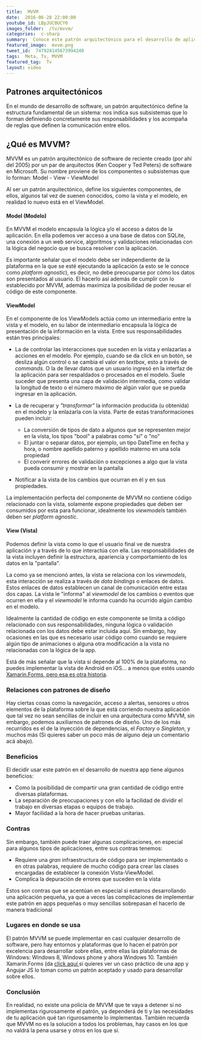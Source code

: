 ```yaml
---
title:  MVVM
date:  2016-06-28 22:00:00
youtube_id: LBpJUC0UCY0
images_folder:  /tv/mvvm/
categories:  c-sharp
summary:  Conoce este patrón arquitectónico para el desarrollo de aplicaciones. MVVM es comunmente usado para el desarrollo de apps móviles.
featured_image:  mvvm.png
tweet_id:  747924145673994240
tags:  Meta, Tv, MVVM
featured_tag:  Tv
layout: video
---
```


## Patrones arquitectónicos
En el mundo de desarrollo de software, un patrón arquitectónico define la estructura fundamental de un sistema: nos indica sus subsistemas que lo forman definiendo concretamente sus responsabilidades y los acompaña de reglas que definen la comunicación entre ellos.

## ¿Qué es MVVM?
MVVM es un patrón arquitectónico de software de reciente creado (por ahí del 2005) por un par de arquitectos (Ken Cooper y Ted Peters) de software en Microsoft. Su nombre proviene de los componentes o subsistemas que lo forman: Model - View - ViewModel

Al ser un patrón arquitectónico, define los siguientes componentes, de ellos, algunos tal vez de suenen conocidos, como la vista y el modelo, en realidad lo nuevo está en el ViewModel.

#### Model (Modelo)
En MVVM el modelo encapsula la lógica y/o el acceso a datos de la aplicación. En ella podemos ver acceso a una base de datos con SQLite, una conexión a un web service, algoritmos y validaciones relacionadas con la lógica del negocio que se busca resolver con la aplicación.

Es importante señalar que el modelo debe ser independiente de la plataforma en la que se esté ejecutando la aplicación (a esto se le conoce como *platform agnostic*), es decir, no debe preocuparse por cómo los datos son presentados al usuario. El hacerlo así además de cumplir con lo establecido por MVVM, además maximiza la posibilidad de poder reusar el código de este componente.

#### ViewModel 
En el componente de los ViewModels actúa como un intermediario entre la vista y el modelo, en su labor de intermediario encapsula la lógica de presentación de la información en la vista. Entre sus responsabilidades están tres principales:

- La de controlar las interacciones que suceden en la vista y enlazarlas a acciones en el modelo. Por ejemplo, cuando se da click en un botón, se desliza algún control o se cambia el valor en *textbox*, esto a través de *commands*. O la de llevar datos que un usuario ingresó en la interfaz de la aplicación para ser respaldados o procesados en el modelo. Suele suceder que presenta una capa de validación intermedia, como validar la longitud de texto o el número máximo de algún valor que se pueda ingresar en la aplicación.

- La de recuperar y *"transformar"* la información producida (u obtenida) en el modelo y la enlazarla con la vista. Parte de estas transformaciones pueden incluir:
	-  La conversión de tipos de dato a algunos que se representen mejor en la vista, los tipos "bool" a palabras como "sí" o "no"
	-  El juntar o separar datos, por ejemplo, un tipo DateTime en fecha y hora, o nombre apellido paterno y apellido materno en una sola propiedad
	-  El converir errores de validación o excepciones a algo que la vista pueda consumir y mostrar en la pantalla

- Notificar a la vista de los cambios que ocurran en él y en sus propiedades.

La implementación perfecta del componente de MVVM no contiene código relacionado con la vista, solamente expone propiedades que deben ser consumidos por esta para funcionar, idealmente los  *viewmodels* también deben ser *platform agnostic*.

#### View  (Vista)
Podemos definir la vista como lo que el usuario final ve de nuestra aplicación y a través de lo que interactúa con ella. Las responsabilidades de la vista incluyen definir la estructura, apariencia y comportamiento de los datos en la "pantalla". 

La como ya se mencionó antes, la vista se relaciona con los *viewmodels*, esta interacción se realiza a través de *data bindings* o enlaces de datos. Estos enlaces de datos establecen un canal de comunicación entre estas dos capas. La vista le "informa" al *viewmodel* de los cambios o eventos que ocurren en ella y el *viewmodel* le informa cuando ha ocurrido algún cambio en el modelo.

Idealmente la cantidad de código en este componente se limita a código relacionado con sus responsabilidades, ninguna lógica o validación relacionada con los datos debe estar incluida aquí. Sin embargo, hay ocasiones en las que es necesario usar código como cuando se requiere algún tipo de animaciones o alguna otra modificación a la vista no relacionadas con la lógica de la app.

Está de más señalar que la vista si depende al 100% de la plataforma, no puedes implementar la vista de Android en iOS… a menos que estés usando <a href="../../tv/xamarin-forms">Xamarin.Forms, pero esa es otra historia</a>.

### Relaciones con patrones de diseño
Hay ciertas cosas como la navegación, acceso a alertas, sensores u otros elementos de la plataforma sobre la que está corriendo nuestra aplicación que tal vez no sean sencillas de incluir en una arquitectura como MVVM, sin embargo, podemos auxiliarnos de patrones de diseño. Uno de los más recurridos es el de la inyección de dependencias, el *Factory* o *Singleton*, y muchos más (Si quieres saber un poco más de alguno deja un comentario acá abajo).

### Beneficios
El decidir usar este patrón en el desarrollo de nuestra app tiene algunos beneficios:
- Como la posibilidad de compartir una gran cantidad de código entre diversas plataformas.
- La separación de preocupaciones y con ello la facilidad de dividir el trabajo en diversas etapas o equipos de trabajo.
- Mayor facilidad a la hora de hacer pruebas unitarias.

### Contras
Sin embargo, también puede traer algunas complicaciones, en especial para algunos tipos de aplicaciones, entre sus contras tenemos:
- Requiere una *gran* infraestructura de código para ser implementado o en otras palabras, requiere de mucho código para crear las clases encargadas de establecer la conexión Vista-ViewModel.
- Complica la depuración de errores que suceden en la vista

Estos son contras que se acentúan en especial si estamos desarrollando una aplicación pequeña, ya que a veces las complicaciones de implementar este patrón en apps pequeñas o muy sencillas sobrepasan el hacerlo de manera tradicional

### Lugares en donde se usa
El patrón MVVM se puede implementar en casi cualquier desarrollo de software, pero hay entornos y plataformas que lo hacen  el patrón por excelencia para desarrollar sobre ellas, entre ellas las plataformas de Windows: Windows 8, Windows phone y ahora Windows 10. También Xamarin.Forms (da <a href="../../post/mvvm-xamarin-forms">click aquí </a> si quieres ver un caso práctico de una app y Angujar JS lo toman como un patrón aceptado y usado para desarrollar sobre ellos.

### Conclusión
En realidad, no existe una policía de MVVM que te vaya a detener si no implementas rigurosamente el patrón, ya dependerá de ti y las necesidades de tu aplicación qué tan rigurosamente lo implementas. También recuerda que MVVM no es la solución a todos los problemas, hay casos en los que no valdrá la pena usarse y otros en los que sí.
